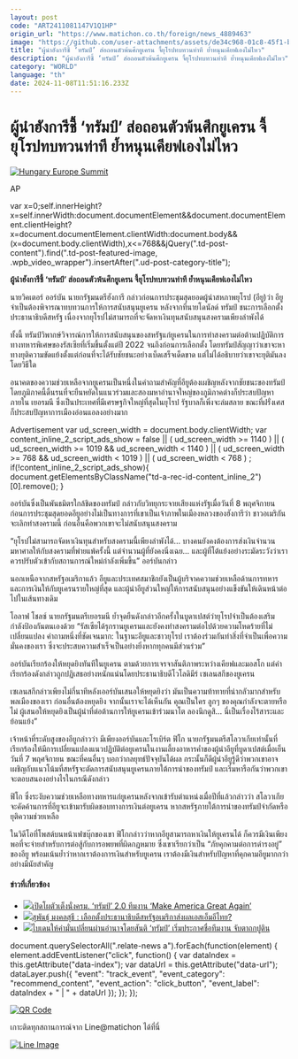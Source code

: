 ```yaml
---
layout: post
code: "ART2411081147V1Q1HP"
origin_url: "https://www.matichon.co.th/foreign/news_4889463"
image: "https://github.com/user-attachments/assets/de34c968-01c8-45f1-b7af-5321ae0a5b34"
title: "ผู้นำฮังการีชี้ ‘ทรัมป์’ ส่อถอนตัวพ้นศึกยูเครน จี้ยุโรปทบทวนท่าที ย้ำหนุนเคียฟเองไม่ไหว"
description: "ผู้นำฮังการีชี้ ‘ทรัมป์’ ส่อถอนตัวพ้นศึกยูเครน จี้ยุโรปทบทวนท่าที ย้ำหนุนเคียฟเองไม่ไหว"
category: "WORLD"
language: "th"
date: 2024-11-08T11:51:16.233Z
---
```


# ผู้นำฮังการีชี้ ‘ทรัมป์’ ส่อถอนตัวพ้นศึกยูเครน จี้ยุโรปทบทวนท่าที ย้ำหนุนเคียฟเองไม่ไหว

[![](https://www.matichon.co.th/wp-content/uploads/2024/11/ve-728x486.jpg "Hungary Europe Summit")](https://www.matichon.co.th/wp-content/uploads/2024/11/ve.jpg)

AP

var x=0;self.innerHeight?x=self.innerWidth:document.documentElement&&document.documentElement.clientHeight?x=document.documentElement.clientWidth:document.body&&(x=document.body.clientWidth),x<=768&&jQuery(".td-post-content").find(".td-post-featured-image, .wpb\_video\_wrapper").insertAfter(".ud-post-category-title");

**ผู้นำฮังการีชี้ ‘ทรัมป์’ ส่อถอนตัวพ้นศึกยูเครน จี้ยุโรปทบทวนท่าที ย้ำหนุนเคียฟเองไม่ไหว**

นายวิคเตอร์ ออร์บัน นายกรัฐมนตรีฮังการี กล่าวก่อนการประชุมสุดยอดผู้นำสหภาพยุโรป (อียู)ว่า อียูจำเป็นต้องพิจารณาทบทวนการให้การสนับสนุนยูเครน หลังจากที่นายโดนัลด์ ทรัมป์ ชนะการเลือกตั้งประธานาธิบดีสหรัฐ เนื่องจากยุโรปไม่สามารถที่จะจัดหาเงินทุนสนับสนุนสงครามเพียงลำพังได้

ทั้งนี้ ทรัมป์วิพากษ์วิจารณ์การให้การสนับสนุนของสหรัฐแก่ยูเครนในการทำสงครามต่อต้านปฏิบัติการทางทหารพิเศษของรัสเซียที่เริ่มขึ้นตั้งแต่ปี 2022 จนถึงก่อนการเลือกตั้ง โดยทรัมป์สัญญาว่าเขาจะหาทางยุติความขัดแย้งตั้งแต่ก่อนที่จะได้รับชัยชนะอย่างเบ็ดเสร็จเด็ดขาด แต่ไม่ได้อธิบายว่าเขาจะยุติมันลงโดยวิธีใด

อนาคตของความช่วยเหลือจากยูเครนเป็นหนึ่งในคำถามสำคัญที่อียูต้องเผชิญหลังจากชัยชนะของทรัมป์ โดยภูมิภาคนี้ดิ้นรนที่จะยืนหยัดในแนวร่วมและสองมหาอำนาจใหญ่ของภูมิภาคต่างก็ประสบปัญหาภายใน เยอรมนี ซึ่งเป็นประเทศที่มีเศรษฐกิจใหญ่ที่สุดในยุโรป รัฐบาลก็เพิ่งจะล่มสลาย ขณะที่ฝรั่งเศส ก็ประสบปัญหาการเมืองอ่อนแอลงอย่างมาก

Advertisement var ud\_screen\_width = document.body.clientWidth; var content\_inline\_2\_script\_ads\_show = false || ( ud\_screen\_width >= 1140 ) || ( ud\_screen\_width >= 1019 && ud\_screen\_width < 1140 ) || ( ud\_screen\_width >= 768 && ud\_screen\_width < 1019 ) || ( ud\_screen\_width < 768 ) ; if(!content\_inline\_2\_script\_ads\_show){ document.getElementsByClassName("td-a-rec-id-content\_inline\_2")\[0\].remove(); }

ออร์บันซึ่งเป็นพันธมิตรใกล้ชิดของทรัมป์ กล่าวกับวิทยุกระจายเสียงแห่งรัฐเมื่อวันที่ 8 พฤศจิกายน ก่อนการประชุมสุดยอดอียูอย่างไม่เป็นทางการที่เขาเป็นเจ้าภาพในเมืองหลวงของฮังการีว่า ชาวอเมริกันจะเลิกทำสงครามนี้ ก่อนอื่นคือพวกเขาจะไม่สนับสนุนสงคราม

“ยุโรปไม่สามารถจัดหาเงินทุนสำหรับสงครามนี้เพียงลำพังได้… บางคนยังคงต้องการส่งเงินจำนวนมหาศาลให้กับสงครามที่พ่ายแพ้ครั้งนี้ แต่จำนวนผู้ที่ยังคงนิ่งเฉย… และผู้ที่โต้แย้งอย่างระมัดระวังว่าเราควรปรับตัวเข้ากับสถานการณ์ใหม่กำลังเพิ่มขึ้น” ออร์บันกล่าว

นอกเหนือจากสหรัฐอเมริกาแล้ว อียูและประเทศสมาชิกยังเป็นผู้บริจาคความช่วยเหลือด้านการทหารและการเงินให้กับยูเครนรายใหญ่ที่สุด และผู้นำอียูส่วนใหญ่ให้การสนับสนุนอย่างแข็งขันให้เดินหน้าต่อไปในเส้นทางเดิม

โอลาฟ โชลซ์ นายกรัฐมนตรีเยอรมนี ย้ำจุดยืนดังกล่าวอีกครั้งในบูดาเปสต์ว่ายุโรปจำเป็นต้องเสริมกำลังป้องกันตนเองด้วย “รัสเซียได้รุกรานยูเครนและยังคงทำสงครามต่อไปด้วยความโหดร้ายที่ไม่เปลี่ยนแปลง คำถามหนึ่งที่ชัดเจนมาก: ในฐานะอียูและชาวยุโรป เราต้องร่วมกันทำสิ่งที่จำเป็นเพื่อความมั่นคงของเรา ซึ่งจะประสบความสำเร็จเป็นอย่างยิ่งหากทุกคนมีส่วนร่วม”

ออร์บันเรียกร้องให้หยุดยิงทันทีในยูเครน ตามด้วยการเจรจาสันติภาพระหว่างเคียฟและมอสโก แต่คำเรียกร้องดังกล่าวถูกปฏิเสธอย่างหนักแน่นโดยประธานาธิบดีโวโลดิมีร์ เซเลนสกีของยูเครน

เซเลนสกีกล่าวเพียงไม่กี่นาทีหลังเออร์บันเสนอให้หยุดยิงว่า มันเป็นความท้าทายที่น่ากลัวมากสำหรับพลเมืองของเรา ก่อนอื่นต้องหยุดยิง จากนั้นเราจะได้เห็นกัน คุณเป็นใคร ลูกๆ ของคุณกำลังจะตายหรือไม่ ผู้เสนอให้หยุดยิงเป็นผู้นำที่ต่อต้านการให้ยูเครนเข้าร่วมนาโต ลองนึกดูสิ… นี่เป็นเรื่องไร้สาระและย้อนแย้ง”

เจ้าหน้าที่ระดับสูงของอียูกล่าวว่า มีเพียงออร์บันและโรเบิร์ต ฟิโก นายกรัฐมนตรีสโลวาเกียเท่านั้นที่เรียกร้องให้มีการเปลี่ยนแปลงแนวปฏิบัติต่อยูเครนในงานเลี้ยงอาหารค่ำของผู้นำอียูที่บูดาเปสต์เมื่อเย็นวันที่ 7 พฤศจิกายน ขณะที่คนอื่นๆ บอกว่ากลยุทธ์ปัจจุบันได้ผล กระนั้นก็ดีผู้นำอียูรู้ดีว่าพวกเขาอาจเผชิญกับแนวโน้มที่สหรัฐจะตัดการสนับสนุนยูเครนภายใต้การนำของทรัมป์ และเริ่มหารือกันว่าพวกเขาจะตอบสนองอย่างไรในกรณีดังกล่าว

ฟิโก ซึ่งระงับความช่วยเหลือทางทหารแก่ยูเครนหลังจากเข้ารับตำแหน่งเมื่อปีที่แล้วกล่าวว่า สโลวาเกียจะคัดค้านการที่อียูจะเข้ามารับผิดชอบทางการเงินต่อยูเครน หากสหรัฐภายใต้การนำของทรัมป์จำกัดหรือยุติความช่วยเหลือ

ในวิดีโอที่โพสต์บนหน้าเฟซบุ๊กของเขา ฟิโกกล่าวว่าหากอียูสามารถหาเงินให้ยูเครนได้ ก็ควรมีเงินเพียงพอที่จะจ่ายสำหรับการต่อสู้กับการอพยพที่ผิดกฎหมาย ซึ่งเขาเรียกว่าเป็น “ภัยคุกคามต่อการดำรงอยู่” ของอียู พร้อมเน้นย้ำว่าหากเราต้องการเงินสำหรับยูเครน เราต้องมีเงินสำหรับปัญหาที่คุกคามอียูมากกว่าอย่างมีนัยสำคัญ

#### ข่าวที่เกี่ยวข้อง

*   [![](https://www.matichon.co.th/wp-content/uploads/2024/11/page-728.jpg)เปิดโผตัวเต็งนั่งครม. ‘ทรัมป์’ 2.0 ทีมงาน ‘Make America Great Again’](https://www.matichon.co.th/foreign/news_4888754)  
*   [![](https://www.matichon.co.th/wp-content/uploads/2024/11/100811-1.jpg)สุพันธุ์ มงคลสุธี : เลือกตั้งประธานาธิบดีสหรัฐอเมริกาส่งผลเอสเอ็มอีไทย?](https://www.matichon.co.th/article/news_4887870)
*   [![](https://www.matichon.co.th/wp-content/uploads/2024/11/tbd-1.jpg)ไบเดนให้คำมั่นเปลี่ยนผ่านอำนาจโดยสันติ ‘ทรัมป์’ เริ่มประกาศชื่อทีมงาน จับตาถกปูติน](https://www.matichon.co.th/foreign/news_4888094)

document.querySelectorAll(".relate-news a").forEach(function(element) { element.addEventListener("click", function() { var dataIndex = this.getAttribute("data-index"); var dataUrl = this.getAttribute("data-url"); dataLayer.push({ "event": "track\_event", "event\_category": "recommend\_content", "event\_action": "click\_button", "event\_label": dataIndex + " | " + dataUrl }); }); });

[![QR Code](https://www.matichon.co.th/wp-content/uploads/2023/07/wob1371z.jpg)](https://lin.ee/ht0nDxX)

เกาะติดทุกสถานการณ์จาก Line@matichon ได้ที่นี่

[![Line Image](https://www.matichon.co.th/wp-content/uploads/2023/07/th.png)](https://lin.ee/ht0nDxX)